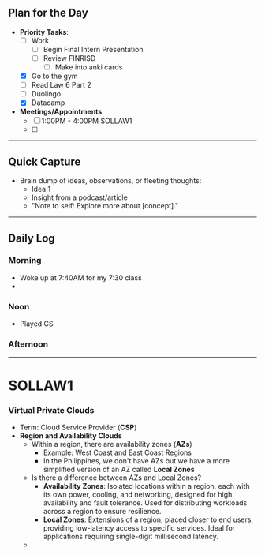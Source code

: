 ## **Plan for the Day**
- **Priority Tasks**:
  - [ ] Work
	  - [ ] Begin Final Intern Presentation
	  - [ ] Review FINRISD
		  - [ ] Make into anki cards
  - [x] Go to the gym
  - [ ] Read Law 6 Part 2
  - [ ] Duolingo
  - [x] Datacamp
- **Meetings/Appointments**:
  - [ ] 1:00PM - 4:00PM SOLLAW1
  - [ ] 

---

## **Quick Capture**
- Brain dump of ideas, observations, or fleeting thoughts:
  - Idea 1
  - Insight from a podcast/article
  - "Note to self: Explore more about [concept]."

---
## **Daily Log**
### **Morning**
- Woke up at 7:40AM for my 7:30 class
- 
### **Noon**
- Played CS


### Afternoon

---
# SOLLAW1
### Virtual Private Clouds
- Term: Cloud Service Provider (**CSP**)
- **Region and Availability Clouds**
	- Within a region, there are availability zones (**AZs**)
		- Example: West Coast and East Coast Regions
		- In the Philippines, we don't have AZs but we have a more simplified version of an AZ called **Local Zones**
	- Is there a difference between AZs and Local Zones?
		- **Availability Zones**: Isolated locations within a region, each with its own power, cooling, and networking, designed for high availability and fault tolerance. Used for distributing workloads across a region to ensure resilience.
		- **Local Zones**: Extensions of a region, placed closer to end users, providing low-latency access to specific services. Ideal for applications requiring single-digit millisecond latency. 
	- 

